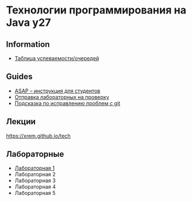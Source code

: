 # Технологии программирования на Java y27

## Information

- [Таблица успеваемости/очередей](https://docs.google.com/spreadsheets/d/1fAK2WFqjE5srreMa0AKlOzR73SUMvsATWSSv1QyTEB4/edit?gid=0#gid=0)

## Guides

- [ASAP – инструкция для студентов](https://github.com/is-oop-y27/.github/blob/master/profile/guides/asap-student-guide.md)
- [Отправка лабораторных на проверку](https://github.com/is-oop-y27/.github/blob/master/profile/guides/create-assignment-submission.md)
- [Подсказка по исправлению проблем с git](https://dangitgit.com/ru)

## Лекции

https://xrem.github.io/tech

## Лабораторные

- [Лабораторная 1](labs/lab-1.md)
- Лабораторная 2
- Лабораторная 3
- Лабораторная 4
- Лабораторная 5
